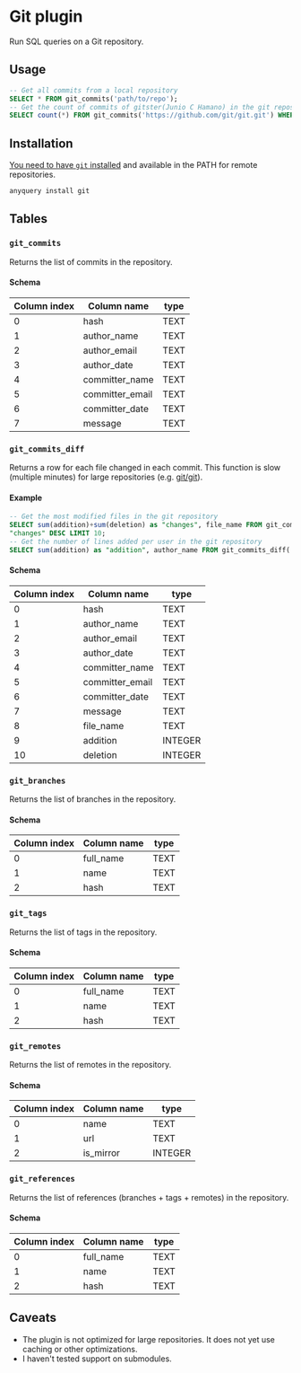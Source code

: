 # Git plugin

Run SQL queries on a Git repository.

## Usage

```sql
-- Get all commits from a local repository
SELECT * FROM git_commits('path/to/repo');
-- Get the count of commits of gitster(Junio C Hamano) in the git repository
SELECT count(*) FROM git_commits('https://github.com/git/git.git') WHERE author_name='Junio C Hamano';
```

## Installation

[You need to have `git` installed](https://git-scm.com/book/en/v2/Getting-Started-Installing-Git) and available in the PATH for remote repositories.

```bash
anyquery install git
```

## Tables

### `git_commits`

Returns the list of commits in the repository.

#### Schema

| Column index | Column name     | type |
| ------------ | --------------- | ---- |
| 0            | hash            | TEXT |
| 1            | author_name     | TEXT |
| 2            | author_email    | TEXT |
| 3            | author_date     | TEXT |
| 4            | committer_name  | TEXT |
| 5            | committer_email | TEXT |
| 6            | committer_date  | TEXT |
| 7            | message         | TEXT |

### `git_commits_diff`

Returns a row for each file changed in each commit. This function is slow (multiple minutes) for large repositories (e.g. [git/git](https://github.com/git/git.git)).

#### Example

```sql
-- Get the most modified files in the git repository
SELECT sum(addition)+sum(deletion) as "changes", file_name FROM git_commits_diff('/path/to/repo') GROUP BY file_name ORDER BY
"changes" DESC LIMIT 10;
-- Get the number of lines added per user in the git repository
SELECT sum(addition) as "addition", author_name FROM git_commits_diff('/path/to/repo') GROUP BY author_name ORDER BY "addition" DESC;
```

#### Schema

| Column index | Column name     | type    |
| ------------ | --------------- | ------- |
| 0            | hash            | TEXT    |
| 1            | author_name     | TEXT    |
| 2            | author_email    | TEXT    |
| 3            | author_date     | TEXT    |
| 4            | committer_name  | TEXT    |
| 5            | committer_email | TEXT    |
| 6            | committer_date  | TEXT    |
| 7            | message         | TEXT    |
| 8            | file_name       | TEXT    |
| 9            | addition        | INTEGER |
| 10           | deletion        | INTEGER |

### `git_branches`

Returns the list of branches in the repository.

#### Schema

| Column index | Column name | type |
| ------------ | ----------- | ---- |
| 0            | full_name   | TEXT |
| 1            | name        | TEXT |
| 2            | hash        | TEXT |

### `git_tags`

Returns the list of tags in the repository.

#### Schema

| Column index | Column name | type |
| ------------ | ----------- | ---- |
| 0            | full_name   | TEXT |
| 1            | name        | TEXT |
| 2            | hash        | TEXT |

### `git_remotes`

Returns the list of remotes in the repository.

#### Schema

| Column index | Column name | type    |
| ------------ | ----------- | ------- |
| 0            | name        | TEXT    |
| 1            | url         | TEXT    |
| 2            | is_mirror   | INTEGER |

### `git_references`

Returns the list of references (branches + tags + remotes) in the repository.

#### Schema

| Column index | Column name | type |
| ------------ | ----------- | ---- |
| 0            | full_name   | TEXT |
| 1            | name        | TEXT |
| 2            | hash        | TEXT |

## Caveats

- The plugin is not optimized for large repositories. It does not yet use caching or other optimizations.
- I haven't tested support on submodules.
